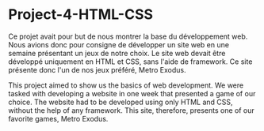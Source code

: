 # Project-4-HTML-CSS
Ce projet avait pour but de nous montrer la base du développement web. Nous avions donc pour consigne de développer un site web en une semaine présentant un jeux de notre choix. Le site web devait être développé uniquement en HTML et CSS, sans l'aide de framework.
Ce site présente donc l'un de nos jeux préféré, Metro Exodus.

This project aimed to show us the basics of web development. We were tasked with developing a website in one week that presented a game of our choice. The website had to be developed using only HTML and CSS, without the help of any framework. 
This site, therefore, presents one of our favorite games, Metro Exodus.
